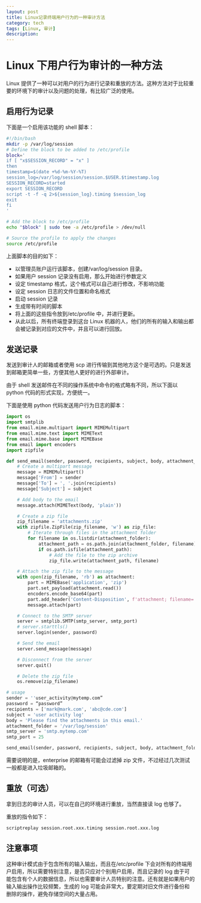 ```yaml
---
layout: post
title: Linux记录终端用户行为的一种审计方法
category: tech
tags: [Linux, 审计]
description:
---
```


# Linux 下用户行为审计的一种方法

Linux 提供了一种可以对用户的行为进行记录和重放的方法。这种方法对于比较重要的环境下的审计以及问题的处理，有比较广泛的使用。

## 启用行为记录

下面是一个启用该功能的 shell 脚本：

```bash
#!/bin/bash
mkdir -p /var/log/session
# Define the block to be added to /etc/profile
block='
if [ "x$SESSION_RECORD" = "x" ]
then
timestamp=$(date +%d-%m-%Y-%T)
session_log=/var/log/session/session.$USER.$timestamp.log
SESSION_RECORD=started
export SESSION_RECORD
script -t -f -q 2>${session_log}.timing $session_log
exit
fi
'

# Add the block to /etc/profile
echo "$block" | sudo tee -a /etc/profile > /dev/null

# Source the profile to apply the changes
source /etc/profile
```

上面脚本的目的如下：

- 以管理员账户运行该脚本，创建/var/log/session 目录。
- 如果用户 session 记录没有启用，那么开始进行参数定义
- 设定 timestamp 格式，这个格式可以自己进行修改，不影响功能
- 设定 session 日志的文件位置和命名格式
- 启动 session 记录
- 生成带有时间的脚本
- 将上面的这些指令放到/etc/profile 中，并进行更新。
- 从此以后，所有终端登录到这台 Linux 机器的人，他们的所有的输入和输出都会被记录到对应的文件中，并且可以进行回放。

## 发送记录

发送到审计人的邮箱或者使用 scp 进行传输到其他地方这个是可选的。只是发送到邮箱更简单一些，方便其他人更好的进行外部审计。

由于 shell 发送邮件在不同的操作系统中命令的格式略有不同，所以下面以 python 代码的形式实现，方便统一。

下面是使用 python 代码发送用户行为日志的脚本：

```python
import os
import smtplib
from email.mime.multipart import MIMEMultipart
from email.mime.text import MIMEText
from email.mime.base import MIMEBase
from email import encoders
import zipfile

def send_email(sender, password, recipients, subject, body, attachment_folder, smtp_server, smtp_port):
    # Create a multipart message
    message = MIMEMultipart()
    message['From'] = sender
    message['To'] = ', '.join(recipients)
    message['Subject'] = subject

    # Add body to the email
    message.attach(MIMEText(body, 'plain'))

    # Create a zip file
    zip_filename = 'attachments.zip'
    with zipfile.ZipFile(zip_filename, 'w') as zip_file:
        # Iterate through files in the attachment folder
        for filename in os.listdir(attachment_folder):
            attachment_path = os.path.join(attachment_folder, filename)
            if os.path.isfile(attachment_path):
                # Add the file to the zip archive
                zip_file.write(attachment_path, filename)

    # Attach the zip file to the message
    with open(zip_filename, 'rb') as attachment:
        part = MIMEBase('application', 'zip')
        part.set_payload(attachment.read())
        encoders.encode_base64(part)
        part.add_header('Content-Disposition', f'attachment; filename= {zip_filename}')
        message.attach(part)

    # Connect to the SMTP server
    server = smtplib.SMTP(smtp_server, smtp_port)
    # server.starttls()
    server.login(sender, password)

    # Send the email
    server.send_message(message)

    # Disconnect from the server
    server.quit()

    # Delete the zip file
    os.remove(zip_filename)

# usage
sender = ''user_activity@mytemp.com”
password = “password”
recipients = ['mark@mark.com', 'abc@cde.com']
subject = 'user activity log'
body = 'Please find the attachments in this email.'
attachment_folder = '/var/log/session'
smtp_server = 'smtp.mytemp.com'
smtp_port = 25

send_email(sender, password, recipients, subject, body, attachment_folder, smtp_server, smtp_port)
```

需要说明的是，enterprise 的邮箱有可能会过滤掉 zip 文件，不过经过几次测试一般都是进入垃圾邮箱的。

## 重放（可选）

拿到日志的审计人员，可以在自己的环境进行重放，当然直接读 log 也够了。

重放的指令如下：

```bash
scriptreplay session.root.xxx.timing session.root.xxx.log
```

## 注意事项

这种审计模式由于包含所有的输入输出，而且在/etc/profile 下会对所有的终端用户启用，所以需要特别注意，是否只应对个别用户启用，而且记录的 log 由于可能包含有个人的数据信息，所以也需要审计人员特别的注意。还有就是如果用户的输入输出操作比较频繁，生成的 log 可能会非常大，要定期对旧文件进行备份和删除的操作，避免存储空间的大量占用。
